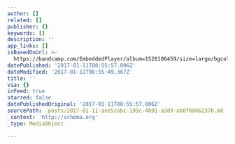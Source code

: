 ```yaml
---
author: []
related: []
publisher: {}
keywords: []
description: ''
app_links: []
isBasedOnUrl: >-
  https://bandcamp.com/EmbeddedPlayer/album=1528106459/size=large/bgcol=ffffff/linkcol=0687f5/artwork=none/transparent=true/
datePublished: '2017-01-11T08:55:57.006Z'
dateModified: '2017-01-11T08:55:49.367Z'
title: ''
via: {}
inFeed: true
starred: false
datePublishedOriginal: '2017-01-11T08:55:57.006Z'
sourcePath: _posts/2017-01-11-aee5cabc-199c-4b91-a2d9-ab0f88662376.md
_context: 'http://schema.org'
_type: MediaObject

---
```

<article style=""></article>